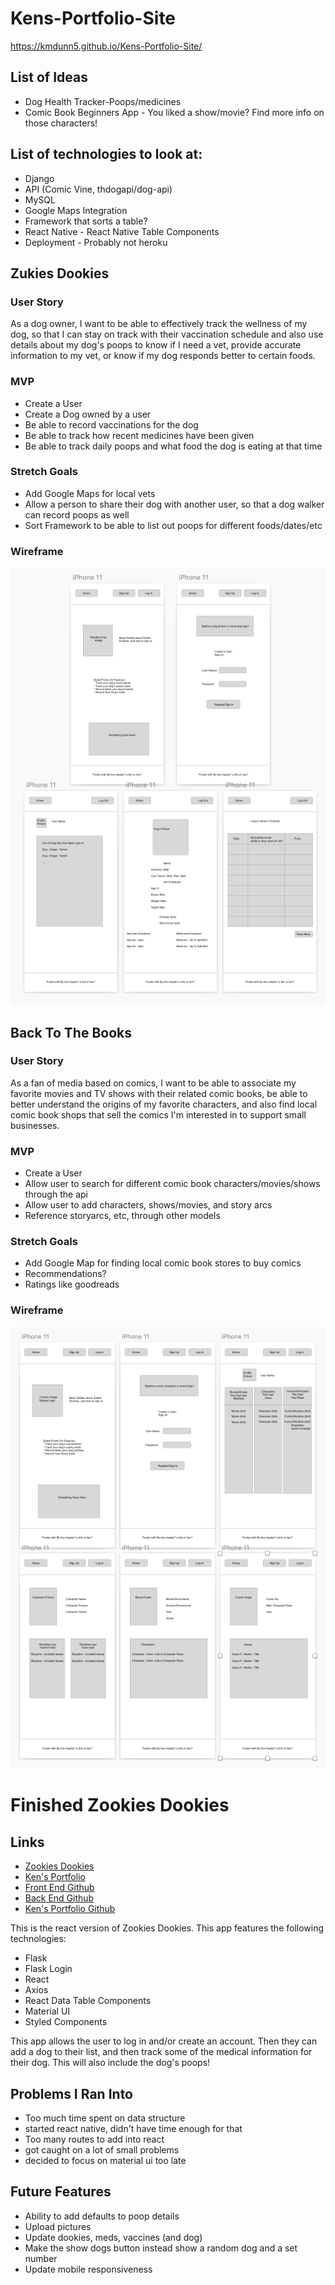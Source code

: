 # Kens-Portfolio-Site

https://kmdunn5.github.io/Kens-Portfolio-Site/

## List of Ideas

- Dog Health Tracker-Poops/medicines
- Comic Book Beginners App - You liked a show/movie? Find more info on those characters!

## List of technologies to look at:

- Django
- API (Comic Vine, thdogapi/dog-api)
- MySQL
- Google Maps Integration
- Framework that sorts a table?
- React Native - React Native Table Components
- Deployment - Probably not heroku

## Zukies Dookies

### User Story

As a dog owner, I want to be able to effectively track the wellness of my dog, so that I can stay on track with their vaccination schedule and also use details about my dog's poops to know if I need a vet, provide accurate information to my vet, or know if my dog responds better to certain foods.

### MVP

- Create a User
- Create a Dog owned by a user
- Be able to record vaccinations for the dog
- Be able to track how recent medicines have been given
- Be able to track daily poops and what food the dog is eating at that time

### Stretch Goals

- Add Google Maps for local vets
- Allow a person to share their dog with another user, so that a dog walker can record poops as well
- Sort Framework to be able to list out poops for different foods/dates/etc

### Wireframe

![Zookies Dookies Wireframe](https://github.com/kmdunn5/Kens-Portfolio-Site/blob/main/images/Zookies%20Dookies.png)

## Back To The Books

### User Story

As a fan of media based on comics, I want to be able to associate my favorite movies and TV shows with their related comic books, be able to better understand the origins of my favorite characters, and also find local comic book shops that sell the comics I'm interested in to support small businesses.

### MVP

- Create a User
- Allow user to search for different comic book characters/movies/shows through the api
- Allow user to add characters, shows/movies, and story arcs
- Reference storyarcs, etc, through other models

### Stretch Goals

- Add Google Map for finding local comic book stores to buy comics
- Recommendations?
- Ratings like goodreads

### Wireframe

![Back To The Book Wireframe](https://github.com/kmdunn5/Kens-Portfolio-Site/blob/main/images/Back%20to%20the%20Book.png)

# Finished Zookies Dookies

## Links

- [Zookies Dookies](https://zookies-dookies.herokuapp.com)
- [Ken's Portfolio](https://kmdunn5.github.io/Kens-Portfolio-Site/)
- [Front End Github](https://github.com/kmdunn5/Zukies-Dookies-Not-Native)
- [Back End Github](https://github.com/kmdunn5/Zukies-Dookies-Backend)
- [Ken's Portfolio Github](https://github.com/kmdunn5/Kens-Portfolio-Site)

This is the react version of Zookies Dookies. This app features the following technologies:

- Flask
- Flask Login
- React
- Axios
- React Data Table Components
- Material UI
- Styled Components

This app allows the user to log in and/or create an account. Then they can add a dog to their list, and then track some of the medical information for their dog. This will also include the dog's poops!

## Problems I Ran Into

- Too much time spent on data structure
- started react native, didn't have time enough for that
- Too many routes to add into react
- got caught on a lot of small problems
- decided to focus on material ui too late

## Future Features

- Ability to add defaults to poop details
- Upload pictures
- Update dookies, meds, vaccines (and dog)
- Make the show dogs button instead show a random dog and a set number
- Update mobile responsiveness
